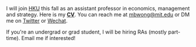 I will join [HKU](https://www.hkubs.hku.hk/) this fall as an assistant professor in economics, management and strategy. Here is my __[CV](/pdf/CV.pdf)__. You can reach me at [mbwong@mit.edu](mailto:mbwong@mit.edu) or DM me on [Twitter](https://twitter.com/mbwong) or [Wechat](weixin://dl/chat?mblwong). 

If you're an undergrad or grad student, I will be hiring RAs (mostly part-time). Email me if interested! 
